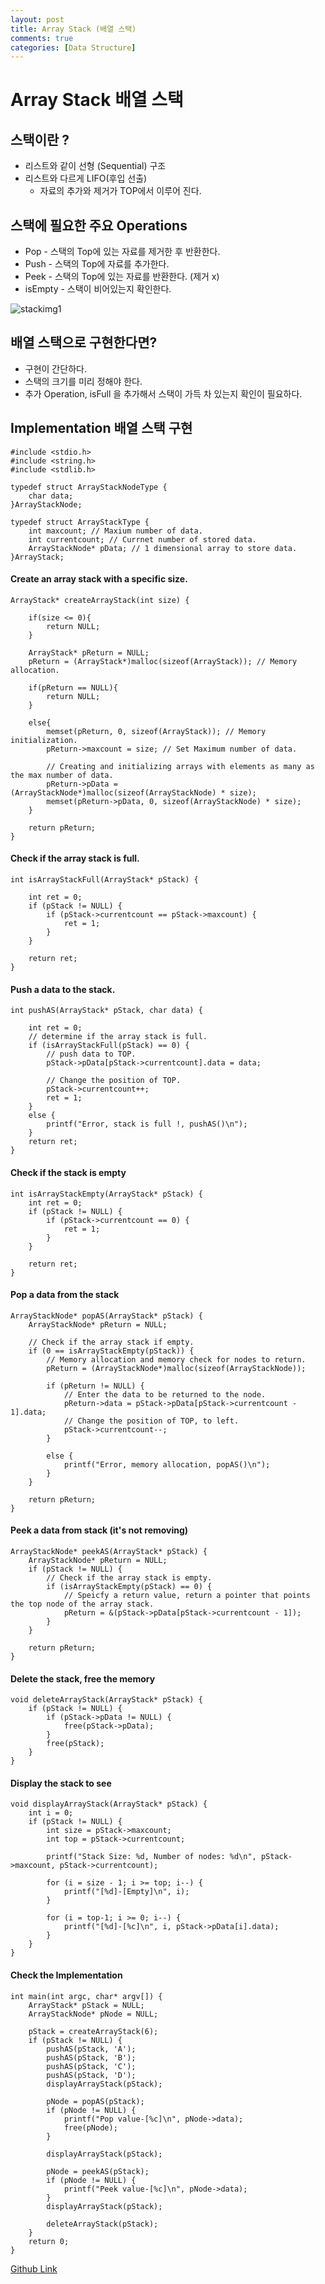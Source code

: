 ```yaml
---
layout: post
title: Array Stack (배열 스택)
comments: true
categories: [Data Structure]
---
```


# Array Stack 배열 스택

## 스택이란 ?

- 리스트와 같이 선형 (Sequential) 구조
- 리스트와 다르게 LIFO(후입 선출)
  - 자료의 추가와 제거가 TOP에서 이루어 진다.

## 스택에 필요한 주요 Operations

- Pop - 스택의 Top에 있는 자료를 제거한 후 반환한다.
- Push - 스택의 Top에 자료를 추가한다.
- Peek - 스택의 Top에 있는 자료를 반환한다. (제거 x)
- isEmpty - 스택이 비어있는지 확인한다.

![stackimg1](https://github.com/HyoSup0513/hyosup0513.github.io/blob/master/public/images/stack1.PNG)

## 배열 스택으로 구현한다면?

- 구현이 간단하다.
- 스택의 크기를 미리 정해야 한다.
- 추가 Operation, isFull 을 추가해서 스택이 가득 차 있는지 확인이 필요하다.

## Implementation 배열 스택 구현

```
#include <stdio.h>
#include <string.h>
#include <stdlib.h>

typedef struct ArrayStackNodeType {
	char data;
}ArrayStackNode;
```

```
typedef struct ArrayStackType {
	int maxcount; // Maxium number of data.
	int currentcount; // Currnet number of stored data.
	ArrayStackNode* pData; // 1 dimensional array to store data.
}ArrayStack;
```

#### Create an array stack with a specific size.

```
ArrayStack* createArrayStack(int size) {

	if(size <= 0){
		return NULL;
	}

	ArrayStack* pReturn = NULL;
	pReturn = (ArrayStack*)malloc(sizeof(ArrayStack)); // Memory allocation.

	if(pReturn == NULL){
		return NULL;
	}

	else{
		memset(pReturn, 0, sizeof(ArrayStack)); // Memory initialization.
		pReturn->maxcount = size; // Set Maximum number of data.

		// Creating and initializing arrays with elements as many as the max number of data.
		pReturn->pData = (ArrayStackNode*)malloc(sizeof(ArrayStackNode) * size);
		memset(pReturn->pData, 0, sizeof(ArrayStackNode) * size);
	}

	return pReturn;
}
```

#### Check if the array stack is full.

```
int isArrayStackFull(ArrayStack* pStack) {

	int ret = 0;
	if (pStack != NULL) {
		if (pStack->currentcount == pStack->maxcount) {
			ret = 1;
		}
	}

	return ret;
}
```

#### Push a data to the stack.

```
int pushAS(ArrayStack* pStack, char data) {

	int ret = 0;
	// determine if the array stack is full.
	if (isArrayStackFull(pStack) == 0) {
		// push data to TOP.
		pStack->pData[pStack->currentcount].data = data;

		// Change the position of TOP.
		pStack->currentcount++;
		ret = 1;
	}
	else {
		printf("Error, stack is full !, pushAS()\n");
	}
	return ret;
}
```

#### Check if the stack is empty

```
int isArrayStackEmpty(ArrayStack* pStack) {
	int ret = 0;
	if (pStack != NULL) {
		if (pStack->currentcount == 0) {
			ret = 1;
		}
	}

	return ret;
}
```

#### Pop a data from the stack

```
ArrayStackNode* popAS(ArrayStack* pStack) {
	ArrayStackNode* pReturn = NULL;

	// Check if the array stack if empty.
	if (0 == isArrayStackEmpty(pStack)) {
		// Memory allocation and memory check for nodes to return.
		pReturn = (ArrayStackNode*)malloc(sizeof(ArrayStackNode));

		if (pReturn != NULL) {
			// Enter the data to be returned to the node.
			pReturn->data = pStack->pData[pStack->currentcount - 1].data;
			// Change the position of TOP, to left.
			pStack->currentcount--;
		}

		else {
			printf("Error, memory allocation, popAS()\n");
		}
	}

	return pReturn;
}
```

#### Peek a data from stack (it's not removing)

```
ArrayStackNode* peekAS(ArrayStack* pStack) {
	ArrayStackNode* pReturn = NULL;
	if (pStack != NULL) {
		// Check if the array stack is empty.
		if (isArrayStackEmpty(pStack) == 0) {
			// Speicfy a return value, return a pointer that points the top node of the array stack.
			pReturn = &(pStack->pData[pStack->currentcount - 1]);
		}
	}

	return pReturn;
}
```

#### Delete the stack, free the memory

```
void deleteArrayStack(ArrayStack* pStack) {
	if (pStack != NULL) {
		if (pStack->pData != NULL) {
			free(pStack->pData);
		}
		free(pStack);
	}
}
```

#### Display the stack to see

```
void displayArrayStack(ArrayStack* pStack) {
	int i = 0;
	if (pStack != NULL) {
		int size = pStack->maxcount;
		int top = pStack->currentcount;

		printf("Stack Size: %d, Number of nodes: %d\n", pStack->maxcount, pStack->currentcount);

		for (i = size - 1; i >= top; i--) {
			printf("[%d]-[Empty]\n", i);
		}

		for (i = top-1; i >= 0; i--) {
			printf("[%d]-[%c]\n", i, pStack->pData[i].data);
		}
	}
}
```

#### Check the Implementation

```
int main(int argc, char* argv[]) {
	ArrayStack* pStack = NULL;
	ArrayStackNode* pNode = NULL;

	pStack = createArrayStack(6);
	if (pStack != NULL) {
		pushAS(pStack, 'A');
		pushAS(pStack, 'B');
		pushAS(pStack, 'C');
		pushAS(pStack, 'D');
		displayArrayStack(pStack);

		pNode = popAS(pStack);
		if (pNode != NULL) {
			printf("Pop value-[%c]\n", pNode->data);
			free(pNode);
		}

		displayArrayStack(pStack);

		pNode = peekAS(pStack);
		if (pNode != NULL) {
			printf("Peek value-[%c]\n", pNode->data);
		}
		displayArrayStack(pStack);

		deleteArrayStack(pStack);
	}
	return 0;
}
```

[Github Link](https://github.com/HyoSup0513/study/tree/master/Datastructure/Stack)
